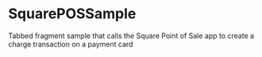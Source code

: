 # SquarePOSSample
Tabbed fragment sample that calls the Square Point of Sale app to create a charge transaction on a payment card
